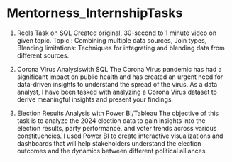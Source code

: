 # Mentorness_InternshipTasks

1. Reels Task on SQL
Created original, 30-second to 1 minute video on given topic.
Topic : Combining multiple data sources, Join types, Blending limitations: Techniques for integrating and blending data from different sources.

3. Corona Virus Analysiswith SQL 
The Corona Virus pandemic has had a significant impact on public health and has created an urgent need for data-driven insights to understand the spread of the virus.
As a data analyst, I have been tasked with analyzing a Corona Virus dataset to derive meaningful insights and present your findings.

5. Election Results Analysis with Power BI/Tableau 
The objective of this task is to analyze the 2024 election data to gain insights into the election results, party performance, and voter trends across various constituencies.
I used Power BI to create interactive visualizations and dashboards that will help stakeholders understand the election outcomes and the dynamics between different political alliances. 

